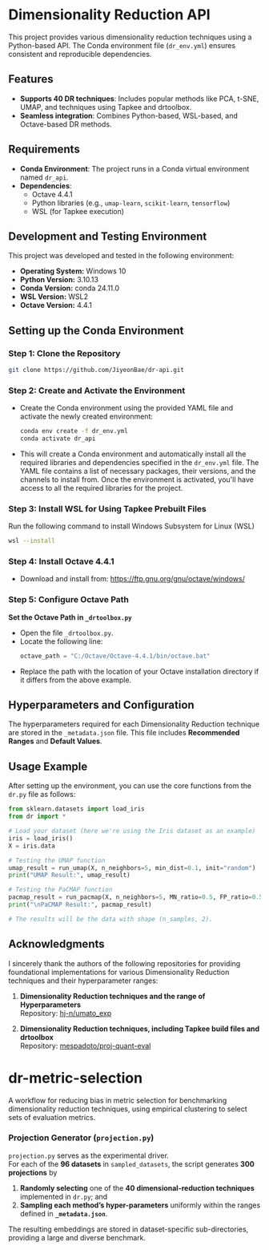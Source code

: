 # Dimensionality Reduction API
This project provides various dimensionality reduction techniques using a Python-based API. The Conda environment file (`dr_env.yml`) ensures consistent and reproducible dependencies.


## Features
- **Supports 40 DR techniques**: Includes popular methods like PCA, t-SNE, UMAP, and techniques using Tapkee and drtoolbox.
- **Seamless integration**: Combines Python-based, WSL-based, and Octave-based DR methods.

## Requirements
- **Conda Environment**: The project runs in a Conda virtual environment named `dr_api`.
- **Dependencies**:
  - Octave 4.4.1
  - Python libraries (e.g., `umap-learn`, `scikit-learn`, `tensorflow`)
  - WSL (for Tapkee execution)

## Development and Testing Environment
This project was developed and tested in the following environment:
- **Operating System:** Windows 10
- **Python Version:** 3.10.13
- **Conda Version:** conda 24.11.0
- **WSL Version:** WSL2
- **Octave Version:** 4.4.1
  
## Setting up the Conda Environment

### Step 1: Clone the Repository

   ```bash
   git clone https://github.com/JiyeonBae/dr-api.git
   ```

### Step 2: Create and Activate the Environment
- Create the Conda environment using the provided YAML file and activate the newly created environment:
   ```bash
   conda env create -f dr_env.yml
   conda activate dr_api
   ```
- This will create a Conda environment and automatically install all the required libraries and dependencies specified in the `dr_env.yml` file. The YAML file contains a list of necessary packages, their versions, and the channels to install from. Once the environment is activated, you'll have access to all the required libraries for the project.

### Step 3: Install WSL for Using Tapkee Prebuilt Files
Run the following command to install Windows Subsystem for Linux (WSL)
   ```bash
  wsl --install
   ```
### Step 4: Install Octave 4.4.1
- Download and install from: https://ftp.gnu.org/gnu/octave/windows/

### Step 5: Configure Octave Path

**Set the Octave Path in `_drtoolbox.py`**  
   - Open the file `_drtoolbox.py`.
   - Locate the following line:
     ```python
     octave_path = "C:/Octave/Octave-4.4.1/bin/octave.bat"
     ```
   - Replace the path with the location of your Octave installation directory if it differs from the above example.

     
## Hyperparameters and Configuration

The hyperparameters required for each Dimensionality Reduction technique are stored in the `_metadata.json` file. 
This file includes **Recommended Ranges** and **Default Values**.

## Usage Example
After setting up the environment, you can use the core functions from the `dr.py` file as follows:
```python
from sklearn.datasets import load_iris
from dr import *

# Load your dataset (here we're using the Iris dataset as an example)
iris = load_iris()
X = iris.data

# Testing the UMAP function
umap_result = run_umap(X, n_neighbors=5, min_dist=0.1, init="random")
print("UMAP Result:", umap_result)

# Testing the PaCMAP function
pacmap_result = run_pacmap(X, n_neighbors=5, MN_ratio=0.5, FP_ratio=0.5, init="random")
print("\nPaCMAP Result:", pacmap_result)

# The results will be the data with shape (n_samples, 2).
```


## Acknowledgments

I sincerely thank the authors of the following repositories for providing foundational implementations for various Dimensionality Reduction techniques and their hyperparameter ranges:

1. **Dimensionality Reduction techniques and the range of Hyperparameters**  
   Repository: [hj-n/umato_exp](https://github.com/hj-n/umato_exp/blob/master/_final_exp/_dr_provider.py)

2. **Dimensionality Reduction techniques, including Tapkee build files and drtoolbox**  
   Repository: [mespadoto/proj-quant-eval](https://github.com/mespadoto/proj-quant-eval/blob/master/code/01_data_collection/projections.py)


# dr-metric-selection
A workflow for reducing bias in metric selection for benchmarking dimensionality reduction techniques, using empirical clustering to select sets of evaluation metrics.

### Projection Generator (`projection.py`)

`projection.py` serves as the experimental driver.  
For each of the **96 datasets** in `sampled_datasets`, the script generates **300 projections** by

1. **Randomly selecting** one of the **40 dimensional-reduction techniques** implemented in `dr.py`; and  
2. **Sampling each method’s hyper-parameters** uniformly within the ranges defined in **`_metadata.json`**.

The resulting embeddings are stored in dataset-specific sub-directories, providing a large and diverse benchmark.
